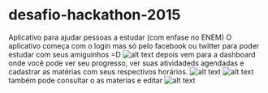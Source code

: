# desafio-hackathon-2015
Aplicativo para ajudar pessoas a estudar (com enfase no ENEM)
O aplicativo começa com o login mas só pelo facebook ou twitter para poder  estudar com seus amiguinhos =D
![alt text](https://github.com/micaelsouza/desafio-hackathon-2015/blob/master/dev/screenshot/login.png "Tela Login")
depois vem para a dashboard onde você pode ver seu progresso, ver suas atividadeds agendadas e cadastrar as matérias
com seus respectivos horários.
![alt text](https://github.com/micaelsouza/desafio-hackathon-2015/blob/master/dev/screenshot/dashboard.png "Dashboard")
![alt text](https://github.com/micaelsouza/desafio-hackathon-2015/blob/master/dev/screenshot/cadastrar.png "Tela de cadastro")
também pode consultar o as materias e editar 
![alt text](https://github.com/micaelsouza/desafio-hackathon-2015/blob/master/dev/screenshot/consultar.png "Tela de cadastro")


